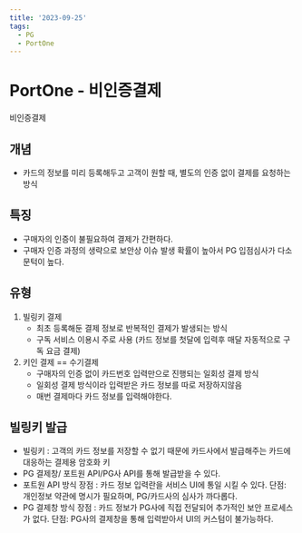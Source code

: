 ```yaml
---
title: '2023-09-25'
tags:
  - PG
  - PortOne
---
```

# PortOne - 비인증결제
비인증결제
## 개념
- 카드의 정보를 미리 등록해두고 고객이 원할 때, 별도의 인증 없이 결제를 요청하는 방식

## 특징
- 구매자의 인증이 불필요하여 결제가 간편하다.
- 구매자 인증 과정의 생략으로 보안상 이슈 발생 확률이 높아서 PG 입점심사가 다소 문턱이 높다.

## 유형
1. 빌링키 결제
	- 최초 등록해둔 결제 정보로 반복적인 결제가 발생되는 방식
	- 구독 서비스 이용시 주로 사용 (카드 정보를 첫달에 입력후 매달 자동적으로 구독 요금 결제)
2. 키인 결제 == 수기결제
	- 구매자의 인증 없이 카드번호 입력만으로 진행되는 일회성 결제 방식
	- 일회성 결제 방식이라 입력받은 카드 정보를 따로 저장하지않음
	- 매번 결제마다 카드 정보를 입력해야한다.

## 빌링키 발급
- 빌링키 : 고객의 카드 정보를 저장할 수 없기 때문에 카드사에서 발급해주는 카드에 대응하는 결제용 암호화 키 
- PG 결제창/ 포트원 API/PG사 API를 통해 발급받을 수 있다.
- 포트원 API 방식
	장점 : 카드 정보 입력란을 서비스 UI에 통일 시킬 수 있다. 
	단점: 개인정보 약관에 명시가 필요하며, PG/카드사의 심사가 까다롭다.
- PG 결제창 방식
	장점 : 카드 정보가 PG사에 직접 전달되어 추가적인 보안 프로세스가 없다.
	단점: PG사의 결제창을 통해 입력받아서 UI의 커스텀이 불가능하다.